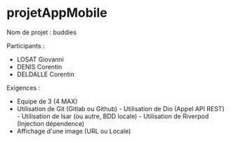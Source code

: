 # projetAppMobile
Nom de projet : buddies

Participants : 
- LOSAT Giovanni
- DENIS Corentin
- DELDALLE Corentin

Exigences :
- Equipe de 3 (4 MAX)
- Utilisation de Git (Gitlab ou Github)
﻿- Utilisation de Dio (Appel API REST)
﻿- Utilisation de Isar (ou autre, BDD locale)
﻿- ﻿Utilisation de Riverpod (Injection dépendence)
- ﻿﻿Affichage d'une image (URL ou Locale)
